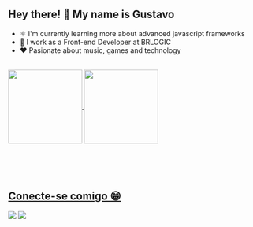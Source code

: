 ## Hey there! :wave: My name is Gustavo

- :atom_symbol: I'm currently learning more about advanced javascript frameworks
- :briefcase: I work as a Front-end Developer at BRLOGIC
- :heart: Pasionate about music, games and technology

<br>
 <div>
  <a href="https://github.com/gustavobtflores">
  <img align="center" height="150" src="https://github-readme-stats.vercel.app/api?username=gustavobtflores&show_icons=true&theme=dark&include_all_commits=true&count_private=true"/>
  <img align="center" height="150" src="https://github-readme-stats.vercel.app/api/top-langs/?username=gustavobtflores&layout=compact&langs_count=5&theme=dark"/>
<div>

<br><br><br>

## Conecte-se comigo :grin:

<a href="https://www.linkedin.com/in/gustavobtflores"><img src="https://img.shields.io/badge/LinkedIn-0077B5?style=for-the-badge&logo=linkedin&logoColor=white"></a>
<a href="https://www.instagram.com/gustavobtflores/"><img src="https://img.shields.io/badge/Instagram-E1306C?style=for-the-badge&logo=instagram&logoColor=fff"></a>
